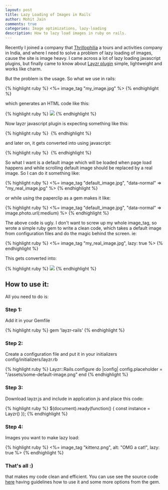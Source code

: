 ```yaml
---
layout: post
title: Lazy Loading of Images in Rails
author: Mohit Jain
comments: true
categories: Image optimizations, lazy-loading
description: How to lazy load images in ruby on rails.
---
```


Recently I joined a company that [Thrillophilia](http://www.thrillophilia.com/) a tours and activities company in India, and where I need to solve a problem of lazy loading of images, cause the site is image heavy. I came across a lot of lazy loading javascript plugins, but finally came to know about [Layzr plugin](https://github.com/callmecavs/layzr.js) simple, lightweight and works like charm.

<!--more-->

But the problem is the usage. So what we use in rails:

{% highlight ruby %}
  <%= image_tag "my_image.jpg" %>
{% endhighlight %}

which generates an HTML code like this:

{% highlight ruby %}
  <img src="my_image.jpg"/>
{% endhighlight %}

Now layzr javascript plugin is expecting something like this:

{% highlight ruby %}
  <img data-normal="my_image.jpg"/>
{% endhighlight %}

and later on, it gets converted into using javascript:

{% highlight ruby %}
  <img scr="my_image.jpg"/>
{% endhighlight %}

So what I want is a default image which will be loaded when page load happens and while scrolling default image should be replaced by a real image. So I can do it something like:

{% highlight ruby %}
  <%= image_tag "default_image.jpg", "data-normal" => "my_real_image.jpg" %>
{% endhighlight %}

or while using the paperclip as a gem makes it like:

{% highlight ruby %}
  <%= image_tag "default_image.jpg", "data-normal" => image.photo.url(:medium) %>
{% endhighlight %}

The above code is ugly. I don't want to screw up my whole image_tag, so wrote a simple ruby gem to write a clean code, which takes a default image from configuration files and do the magic behind the screen. ie:

{% highlight ruby %}
  <%= image_tag "my_real_image.jpg", lazy: true %>
{% endhighlight %}

This gets converted into:

{% highlight ruby %}
  <img src="default_image.jpg" data-normal="my_image.jpg"/>
{% endhighlight %}

## How to use it:

All you need to do is:

### Step 1:

Add it in your Gemfile

{% highlight ruby %}
  gem 'layzr-rails'
{% endhighlight %}

### Step 2:

Create a configuration file and put it in your initializers config/initializers/layzr.rb

{% highlight ruby %}
  Layzr::Rails.configure do |config|
    config.placeholder = "/assets/some-default-image.png"
  end
{% endhighlight %}

### Step 3:

Download layzr.js and include in application js and place this code:

{% highlight ruby %}
  $(document).ready(function() {
     const instance = Layzr()
  });
{% endhighlight %}

### Step 4:

Images you want to make lazy load:

{% highlight ruby %}
  <%= image_tag "kittenz.png", alt: "OMG a cat!", lazy: true %>
{% endhighlight %}

### That's all :)

that makes my code clean and efficient. You can use see the source code [here](https://github.com/mohitjain/layzr-rails) having guidelines how to use it and some more options from the gem.
